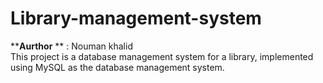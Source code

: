 # Library-management-system
****Aurthor** ** : Nouman khalid
<br>
This project is a database management system for a library, implemented using MySQL as the database management system. 

